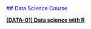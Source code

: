  <span style="color:blue">
 ## Data Science Course

[**[DATA-01] Data science with R**](https://cinndata.github.io)

</span> 
